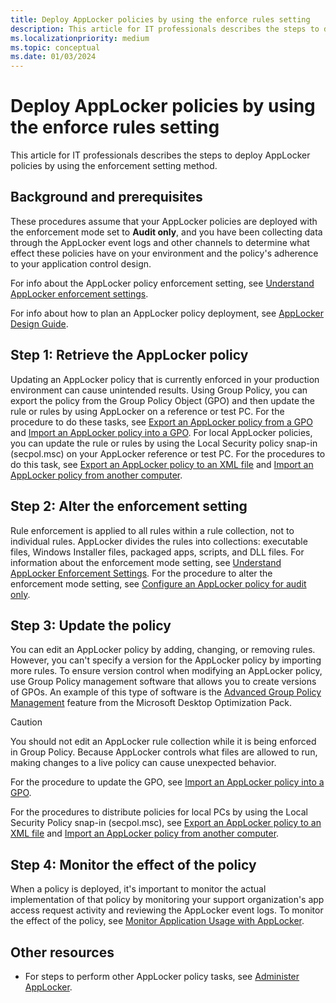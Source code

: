 ```yaml
---
title: Deploy AppLocker policies by using the enforce rules setting
description: This article for IT professionals describes the steps to deploy AppLocker policies by using the enforcement setting method.
ms.localizationpriority: medium
ms.topic: conceptual
ms.date: 01/03/2024
---
```


# Deploy AppLocker policies by using the enforce rules setting

This article for IT professionals describes the steps to deploy AppLocker policies by using the enforcement setting method.

## Background and prerequisites

These procedures assume that your AppLocker policies are deployed with the enforcement mode set to **Audit only**, and you have been collecting data through the AppLocker event logs and other channels to determine what effect these policies have on your environment and the policy's adherence to your application control design.

For info about the AppLocker policy enforcement setting, see [Understand AppLocker enforcement settings](working-with-applocker-rules.md#enforcement-modes).

For info about how to plan an AppLocker policy deployment, see [AppLocker Design Guide](applocker-policies-design-guide.md).

## Step 1: Retrieve the AppLocker policy

Updating an AppLocker policy that is currently enforced in your production environment can cause unintended results. Using Group Policy, you can export the policy from the Group Policy Object (GPO) and then update the rule or rules by using AppLocker on a reference or test PC. For the procedure to do these tasks, see [Export an AppLocker policy from a GPO](export-an-applocker-policy-from-a-gpo.md) and [Import an AppLocker policy into a GPO](import-an-applocker-policy-into-a-gpo.md). For local AppLocker policies, you can update the rule or rules by using the Local Security policy snap-in (secpol.msc) on your AppLocker reference or test PC. For the procedures to do this task, see [Export an AppLocker policy to an XML file](export-an-applocker-policy-to-an-xml-file.md) and [Import an AppLocker policy from another computer](import-an-applocker-policy-from-another-computer.md).

## Step 2: Alter the enforcement setting

Rule enforcement is applied to all rules within a rule collection, not to individual rules. AppLocker divides the rules into collections: executable files, Windows Installer files, packaged apps, scripts, and DLL files. For information about the enforcement mode setting, see [Understand AppLocker Enforcement Settings](working-with-applocker-rules.md#enforcement-modes). For the procedure to alter the enforcement mode setting, see [Configure an AppLocker policy for audit only](configure-an-applocker-policy-for-audit-only.md).

## Step 3: Update the policy

You can edit an AppLocker policy by adding, changing, or removing rules. However, you can't specify a version for the AppLocker policy by importing more rules. To ensure version control when modifying an AppLocker policy, use Group Policy management software that allows you to create versions of GPOs. An example of this type of software is the [Advanced Group Policy Management](/microsoft-desktop-optimization-pack/agpm/) feature from the Microsoft Desktop Optimization Pack.

> [!CAUTION]
> You should not edit an AppLocker rule collection while it is being enforced in Group Policy. Because AppLocker controls what files are allowed to run, making changes to a live policy can cause unexpected behavior.

For the procedure to update the GPO, see [Import an AppLocker policy into a GPO](import-an-applocker-policy-into-a-gpo.md).

For the procedures to distribute policies for local PCs by using the Local Security Policy snap-in (secpol.msc), see [Export an AppLocker policy to an XML file](export-an-applocker-policy-to-an-xml-file.md) and [Import an AppLocker policy from another computer](import-an-applocker-policy-from-another-computer.md).

## Step 4: Monitor the effect of the policy

When a policy is deployed, it's important to monitor the actual implementation of that policy by monitoring your support organization's app access request activity and reviewing the AppLocker event logs. To monitor the effect of the policy, see [Monitor Application Usage with AppLocker](monitor-application-usage-with-applocker.md).

## Other resources

- For steps to perform other AppLocker policy tasks, see [Administer AppLocker](administer-applocker.md).
